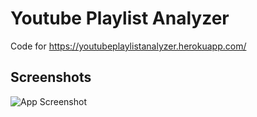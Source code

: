 # Youtube Playlist Analyzer

Code for https://youtubeplaylistanalyzer.herokuapp.com/




## Screenshots

![App Screenshot](https://www.abenezerbelachew.com/images/projects/YoutubePlaylistAnalyzer.gif)

  
